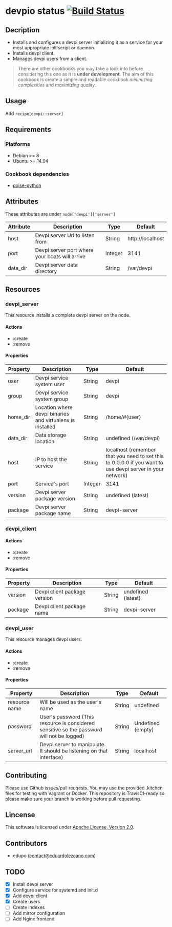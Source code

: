 # devpio status [![Build Status](https://travis-ci.org/edupo/chef.cb.devpi.svg?branch=master)](https://travis-ci.org/edupo/chef.cb.devpi)

## Decription
- Installs and configures a devpi server initializing it as a service for your
most appropriate init script or daemon.
- Installs devpi client.
- Manages devpi users from a client.

> There are other cookbooks you may take a look into before considering this
> one as it is __under development__.
> The aim of this cookbook is create a simple and readable cookbook _minimizing
> complexities_ and _maximizing quality_. 

## Usage
Add `recipe[devpi::server]`

## Requirements

### Platforms
- Debian >= 8
- Ubuntu >= 14.04

### Cookbook dependencies
- [poise-python](https://github.com/poise/poise-python)

## Attributes

These attributes are under `node['devpi']['server']`

Attribute|Description|Type|Default
---------|-----------|----|-------
host | Devpi server Url to listen from | String | http://localhost
port | Devpi server port where your boats will arrive | Integer | 3141
data_dir | Devpi server data directory | String | /var/devpi

## Resources

### devpi_server

This resource installs a complete devpi server on the node. 

#### Actions

* :create
* :remove

#### Properties

Property|Description|Type|Default
--------|-----------|----|-------
user | Devpi service system user | String | devpi
group | Devpi service system group | String | devpi
home_dir | Location where devpi binaries and virtualenv is installed | String | /home/#{user}
data_dir | Data storage location | String | undefined (/var/devpi)
host | IP to host the service | String | localhost (remember that you need to set this to 0.0.0.0 if you want to use devpi server in your network)
port | Service's port | Integer | 3141
version | Devpi server package version | String | undefined (latest)
package | Devpi server package name | String | devpi-server

### devpi_client

#### Actions

* :create
* :remove

#### Properties

Property|Description|Type|Default
--------|-----------|----|-------
version | Devpi client package version | String | undefined (latest)
package | Devpi client package name | String | devpi-server

### devpi_user

This resource manages devpi users.

#### Actions

* :create
* :remove

#### Properties

Property|Description|Type|Default
--------|-----------|----|-------
resource name | Will be used as the user's name | String | undefined
password | User's password (This resource is considered sensitive so the password will not be logged) | String | Undefined (empty)
server_url | Devpi server to manipulate. It should be listening on that interface) | String | localhost

## Contributing

Please use Github issues/pull reuqests. You may use the provided .kitchen files
for testing with Vagrant or Docker. This repository is TravisCI-ready so please
make sure your branch is working before pull requesting.

## Lincense

This software is licensed under [Apache License, Version
2.0](http://www.apache.org/licenses/LICENSE-2.0).

## Contributors

* edupo (contact@eduardolezcano.com)

## TODO

- [x] Install devpi server
- [x] Configure service for systemd and init.d
- [x] Add devpi client
- [x] Create users
- [ ] Create indexes
- [ ] Add mirror configuration
- [ ] Add Nginx frontend
